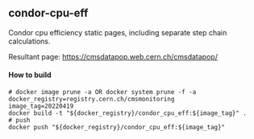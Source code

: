 ## condor-cpu-eff

Condor cpu efficiency static pages, including separate step chain calculations.

Resultant page: https://cmsdatapop.web.cern.ch/cmsdatapop/

#### How to build

```shell
# docker image prune -a OR docker system prune -f -a
docker_registry=registry.cern.ch/cmsmonitoring
image_tag=20220419
docker build -t "${docker_registry}/condor_cpu_eff:${image_tag}" .
# push
docker push "${docker_registry}/condor_cpu_eff:${image_tag}"
```
